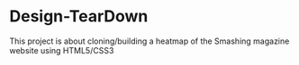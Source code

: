 # Design-TearDown
This project is about cloning/building a heatmap of the Smashing magazine website using HTML5/CSS3
